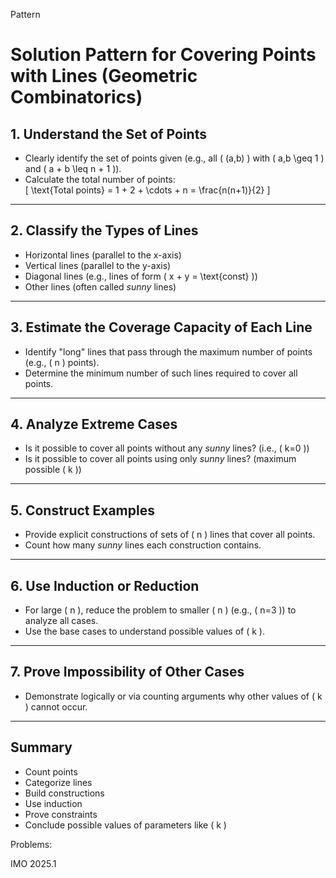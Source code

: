 Pattern
# Solution Pattern for Covering Points with Lines (Geometric Combinatorics)

## 1. Understand the Set of Points
- Clearly identify the set of points given (e.g., all \( (a,b) \) with \( a,b \geq 1 \) and \( a + b \leq n + 1 \)).  
- Calculate the total number of points:  
  \[
  \text{Total points} = 1 + 2 + \cdots + n = \frac{n(n+1)}{2}
  \]

---

## 2. Classify the Types of Lines
- Horizontal lines (parallel to the x-axis)  
- Vertical lines (parallel to the y-axis)  
- Diagonal lines (e.g., lines of form \( x + y = \text{const} \))  
- Other lines (often called *sunny* lines)

---

## 3. Estimate the Coverage Capacity of Each Line
- Identify "long" lines that pass through the maximum number of points (e.g., \( n \) points).  
- Determine the minimum number of such lines required to cover all points.

---

## 4. Analyze Extreme Cases
- Is it possible to cover all points without any *sunny* lines? (i.e., \( k=0 \))  
- Is it possible to cover all points using only *sunny* lines? (maximum possible \( k \))

---

## 5. Construct Examples
- Provide explicit constructions of sets of \( n \) lines that cover all points.  
- Count how many *sunny* lines each construction contains.

---

## 6. Use Induction or Reduction
- For large \( n \), reduce the problem to smaller \( n \) (e.g., \( n=3 \)) to analyze all cases.  
- Use the base cases to understand possible values of \( k \).

---

## 7. Prove Impossibility of Other Cases
- Demonstrate logically or via counting arguments why other values of \( k \) cannot occur.

---

## Summary
- Count points  
- Categorize lines  
- Build constructions  
- Use induction  
- Prove constraints  
- Conclude possible values of parameters like \( k \)




Problems:

IMO 2025.1

